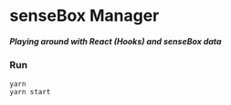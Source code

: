 # senseBox Manager

##### Playing around with React (Hooks) and senseBox data

### Run

```
yarn
yarn start
```
